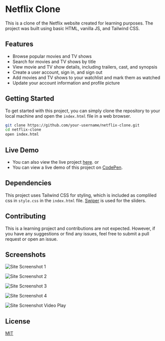 
# Netflix Clone

This is a clone of the Netflix website created for learning purposes. The project was built using basic HTML, vanilla JS, and Tailwind CSS.

## Features

- Browse popular movies and TV shows
- Search for movies and TV shows by title
- View movie and TV show details, including trailers, cast, and synopsis
- Create a user account, sign in, and sign out
- Add movies and TV shows to your watchlist and mark them as watched
- Update your account information and profile picture

## Getting Started

To get started with this project, you can simply clone the repository to your local machine and open the `index.html` file in a web browser.

```bash
git clone https://github.com/your-username/netflix-clone.git
cd netflix-clone
open index.html
```

## Live Demo

- You can also view the live  project [here](https://swastikdan.tech/netflix-clone/). or
- You can view a live demo of this project on [CodePen](https://codepen.io/swastik_dan/pen/abazwQm).

## Dependencies

This project uses Tailwind CSS for styling, which is included  as compliled css in `style.css` in the `index.html` file. [Swiper](https://swiperjs.com/get-started) is used for the sliders.

## Contributing

This is a learning project and contributions are not expected. However, if you have any suggestions or find any issues, feel free to submit a pull request or open an issue.

## Screenshots

![Site Screenshot 1](https://ik.imagekit.io/swastik/Netflix/Github_Readme/Screenshot__137__0-mAebeXk.png)

![Site Screenshot 2](https://ik.imagekit.io/swastik/Netflix/Github_Readme/Screenshot__140__3RsZjB9r1.png)

![Site Screenshot 3](https://ik.imagekit.io/swastik/Netflix/Github_Readme/Screenshot__139__38K9xswDU.png)

![Site Screenshot 4](https://ik.imagekit.io/swastik/Netflix/Github_Readme/Screenshot__138__tb1R4Rdf1.png)

![Site Screenshot Video Play](https://res.cloudinary.com/dytlajwyl/image/upload/v1676496277/Netflix/Screenshot_129_y6rokh.png)

## License

[MIT](https://choosealicense.com/licenses/mit/)
